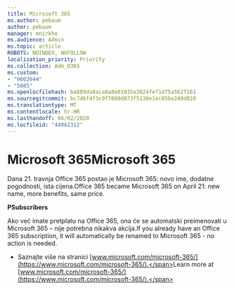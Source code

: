 ```yaml
---
title: Microsoft 365
ms.author: pebaum
author: pebaum
manager: mnirkhe
ms.audience: Admin
ms.topic: article
ROBOTS: NOINDEX, NOFOLLOW
localization_priority: Priority
ms.collection: Adm_O365
ms.custom:
- "9002644"
- "5085"
ms.openlocfilehash: ba889da8aca8a8e01035a3824fe71d75a562f261
ms.sourcegitcommit: bc7d6f4f3c9f7060d073f5130e1ec856e248d020
ms.translationtype: MT
ms.contentlocale: hr-HR
ms.lasthandoff: 06/02/2020
ms.locfileid: "44062312"
---
```

# <a name="microsoft-365"></a><span data-ttu-id="087ff-102">Microsoft 365</span><span class="sxs-lookup"><span data-stu-id="087ff-102">Microsoft 365</span></span>

<span data-ttu-id="087ff-103">Dana 21. travnja Office 365 postao je Microsoft 365: novo ime, dodatne pogodnosti, ista cijena.</span><span class="sxs-lookup"><span data-stu-id="087ff-103">Office 365 became Microsoft 365 on April 21: new name, more benefits, same price.</span></span>

<span data-ttu-id="087ff-104">**P**</span><span class="sxs-lookup"><span data-stu-id="087ff-104">**Subscribers**</span></span>

<span data-ttu-id="087ff-105">Ako već imate pretplatu na Office 365, ona će se automatski preimenovati u Microsoft 365 – nije potrebna nikakva akcija.</span><span class="sxs-lookup"><span data-stu-id="087ff-105">If you already have an Office 365 subscription, it will automatically be renamed to Microsoft 365 - no action is needed.</span></span>

- <span data-ttu-id="087ff-106">Saznajte više na stranici [www.microsoft.com/microsoft-365/](https://www.microsoft.com/microsoft-365/).</span><span class="sxs-lookup"><span data-stu-id="087ff-106">Learn more at [www.microsoft.com/microsoft-365/](https://www.microsoft.com/microsoft-365/).</span></span>
